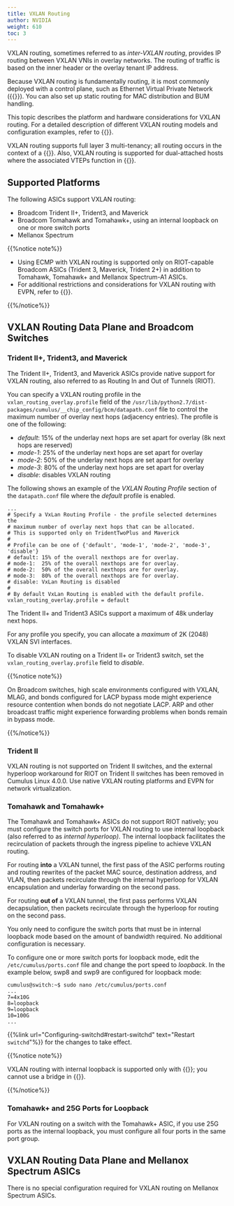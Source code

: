 ```yaml
---
title: VXLAN Routing
author: NVIDIA
weight: 610
toc: 3
---
```

VXLAN routing, sometimes referred to as *inter-VXLAN routing*, provides IP routing between VXLAN VNIs in overlay networks. The routing of traffic is based on the inner header or the overlay tenant IP address.

Because VXLAN routing is fundamentally routing, it is most commonly deployed with a control plane, such as Ethernet Virtual Private Network ({{<link url="Ethernet-Virtual-Private-Network-EVPN" text="EVPN">}}). You can also set up static routing for MAC distribution and BUM handling.

This topic describes the platform and hardware considerations for VXLAN routing. For a detailed description of different VXLAN routing models and configuration examples, refer to {{<link url="Ethernet-Virtual-Private-Network-EVPN" text="EVPN">}}.

VXLAN routing supports full layer 3 multi-tenancy; all routing occurs in the context of a {{<link url="Virtual-Routing-and-Forwarding-VRF" text="VRF">}}. Also, VXLAN routing is supported for dual-attached hosts where the associated VTEPs function in {{<link url="VXLAN-Active-active-Mode" text="active-active mode">}}.

## Supported Platforms

The following ASICs support VXLAN routing:

- Broadcom Trident II+, Trident3, and Maverick
- Broadcom Tomahawk and Tomahawk+, using an internal loopback on one or more switch ports
- Mellanox Spectrum

{{%notice note%}}

- Using ECMP with VXLAN routing is supported only on RIOT-capable Broadcom ASICs (Trident 3, Maverick, Trident 2+) in addition to Tomahawk, Tomahawk+ and Mellanox Spectrum-A1 ASICs.
- For additional restrictions and considerations for VXLAN routing with EVPN, refer to {{<link url="Ethernet-Virtual-Private-Network-EVPN">}}.

{{%/notice%}}

## VXLAN Routing Data Plane and Broadcom Switches

### Trident II+, Trident3, and Maverick

The Trident II+, Trident3, and Maverick ASICs provide native support for VXLAN routing, also referred to as Routing In and Out of Tunnels (RIOT).

You can specify a VXLAN routing profile in the `vxlan_routing_overlay.profile` field of the `/usr/lib/python2.7/dist-packages/cumulus/__chip_config/bcm/datapath.conf` file to control the maximum number of overlay next hops (adjacency entries). The profile is one of the following:

- *default*: 15% of the underlay next hops are set apart for overlay (8k next hops are reserved)
- *mode-1*: 25% of the underlay next hops are set apart for overlay
- *mode-2*: 50% of the underlay next hops are set apart for overlay
- *mode-3*: 80% of the underlay next hops are set apart for overlay
- *disable*: disables VXLAN routing

The following shows an example of the *VXLAN Routing Profile* section of the `datapath.conf` file where the *default* profile is enabled.

```
...
# Specify a VxLan Routing Profile - the profile selected determines the
# maximum number of overlay next hops that can be allocated.
# This is supported only on TridentTwoPlus and Maverick
#
# Profile can be one of {'default', 'mode-1', 'mode-2', 'mode-3', 'disable'}
# default: 15% of the overall nexthops are for overlay.
# mode-1:  25% of the overall nexthops are for overlay.
# mode-2:  50% of the overall nexthops are for overlay.
# mode-3:  80% of the overall nexthops are for overlay.
# disable: VxLan Routing is disabled
#
# By default VxLan Routing is enabled with the default profile.
vxlan_routing_overlay.profile = default
```

The Trident II+ and Trident3 ASICs support a maximum of 48k underlay next hops.

For any profile you specify, you can allocate a *maximum* of 2K (2048) VXLAN SVI interfaces.

To disable VXLAN routing on a Trident II+ or Trident3 switch, set the `vxlan_routing_overlay.profile` field to *disable*.

{{%notice note%}}

On Broadcom switches, high scale environments configured with VXLAN, MLAG, and bonds configured for LACP bypass mode might experience resource contention when bonds do not negotiate LACP. ARP and other broadcast traffic might experience forwarding problems when bonds remain in bypass mode.  

{{%/notice%}}

### Trident II

VXLAN routing is not supported on Trident II switches, and the external hyperloop workaround for RIOT on Trident II switches has been removed in Cumulus Linux 4.0.0. Use native VXLAN routing platforms and EVPN for network virtualization.

### Tomahawk and Tomahawk+

The Tomahawk and Tomahawk+ ASICs do not support RIOT natively; you must configure the switch ports for VXLAN routing to use internal loopback (also referred to as *internal hyperloop)*. The internal loopback facilitates the recirculation of packets through the ingress pipeline to achieve VXLAN routing.

For routing **into** a VXLAN tunnel, the first pass of the ASIC performs routing and routing rewrites of the packet MAC source, destination address, and VLAN, then packets recirculate through the internal hyperloop for VXLAN encapsulation and underlay forwarding on the second pass.

For routing **out of** a VXLAN tunnel, the first pass performs VXLAN decapsulation, then packets recirculate through the hyperloop for routing on the second pass.

You only need to configure the switch ports that must be in internal loopback mode based on the amount of bandwidth required. No additional configuration is necessary.

To configure one or more switch ports for loopback mode, edit the `/etc/cumulus/ports.conf` file and change the port speed to *loopback*. In the example below, swp8 and swp9 are configured for loopback mode:

```
cumulus@switch:~$ sudo nano /etc/cumulus/ports.conf
...
7=4x10G
8=loopback
9=loopback
10=100G
...
```

{{%link url="Configuring-switchd#restart-switchd" text="Restart `switchd`"%}} for the changes to take effect.

{{%notice note%}}

VXLAN routing with internal loopback is supported only with {{<link url="VLAN-aware-Bridge-Mode" text="VLAN-aware bridges">}}; you cannot use a bridge in {{<link url="Traditional-Bridge-Mode" text="traditional mode">}}.

{{%/notice%}}

### Tomahawk+ and 25G Ports for Loopback

For VXLAN routing on a switch with the Tomahawk+ ASIC, if you use 25G ports as the internal loopback, you must configure all four ports in the same port group.

## VXLAN Routing Data Plane and Mellanox Spectrum ASICs

There is no special configuration required for VXLAN routing on Mellanox Spectrum ASICs.

